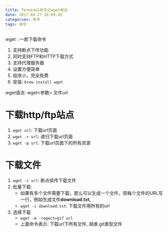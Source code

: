```yaml
---
title: Terminal命令之wget用法
date: 2017-04-27 16:09:45
categories: 命令
tags: 命令
---
```




 wget : 一款下载命令

1. 支持断点下传功能
2. 同时支持FTP和HTTP下载方式
3. 支持代理服务器
4. 设置方便简单
5. 程序小，完全免费
6. 安装: `brew install wget`

wget语法: wget<参数> 文件url

<!-- more -->

# 下载http/ftp站点

1. `wget url`: 下载url页面
2. `wget -r url`: 递归下载url页面
3. `wget -p url`: 下载url页面下的所有资源

# 下载文件

1. `wget -c url`: 断点续传下载文件
2. 批量下载:
   * 如果有多个文件需要下载，那么可以生成一个文件，把每个文件的URL写一行，例如生成文件**download.txt**,
   * `wget -i download.txt`: 下载文件用所有的url
3. 选择下载
   * `wget -m -regect=gif url`
   * 上面命令表示:  下载url下所有文件, 胡虐.git类型文件






